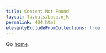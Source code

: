 ```yaml
---
title: Content Not Found
layout: layouts/base.njk
permalink: 404.html
eleventyExcludeFromCollections: true
---
```


Go <a href="{{ '/' | url }}">home</a>.
